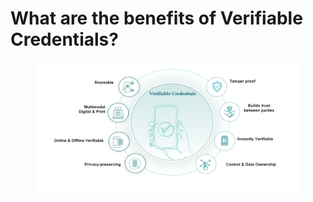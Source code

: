 # What are the benefits of Verifiable Credentials?

<figure><img src="../../.gitbook/assets/image.png" alt=""><figcaption></figcaption></figure>
